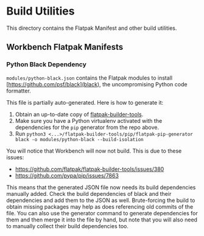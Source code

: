 # Build Utilities

This directory contains the Flatpak Manifest and other build utilities.

## Workbench Flatpak Manifests

### Python Black Dependency

`modules/python-black.json` contains the Flatpak modules to install [https://github.com/psf/black](black), the
uncompromising Python code formatter.

This file is partially auto-generated. Here is how to generate it:

1. Obtain an up-to-date copy of [flatpak-builder-tools](https://github.com/flatpak/flatpak-builder-tools).
2. Make sure you have a Python virtualenv activated with the dependencies for the `pip` generator from the repo above.
3. Run `python3 <...>/flatpak-builder-tools/pip/flatpak-pip-generator black -o modules/python-black --build-isolation`

You will notice that Workbench will now not build. This is due to these issues:

- https://github.com/flatpak/flatpak-builder-tools/issues/380
- https://github.com/pypa/pip/issues/7863

This means that the generated JSON file now needs its build dependencies manually added. Check the build dependencies
of black and their dependencies and add them to the JSON as well. Brute-forcing the build to obtain missing packages
may help as does referencing old commits of the file. You can also use the generator command to generate dependencies
for them and then merge it into the file by hand, but note that you will also need to manually collect their build
dependencies too.
